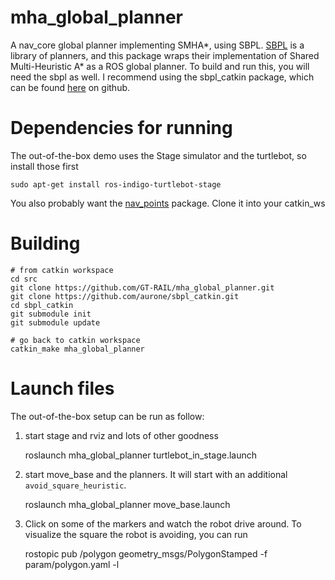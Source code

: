 # mha_global_planner
A nav_core global planner implementing SMHA*, using SBPL. [SBPL](http://sbpl.net/) is a library of planners, and this package wraps their implementation of Shared Multi-Heuristic A* as a ROS global planner.
To build and run this, you will need the sbpl as well. I recommend using the sbpl_catkin package, which can be found [here](https://github.com/aurone/sbpl_catkin) on github.

# Dependencies for running

The out-of-the-box demo uses the Stage simulator and the turtlebot, so install those first

    sudo apt-get install ros-indigo-turtlebot-stage

You also probably want the [nav_points](https://github.com/PeterMitrano/nav_points) package. Clone it into your catkin_ws

# Building

    # from catkin workspace
    cd src
    git clone https://github.com/GT-RAIL/mha_global_planner.git
    git clone https://github.com/aurone/sbpl_catkin.git
    cd sbpl_catkin
    git submodule init
    git submodule update

    # go back to catkin workspace
    catkin_make mha_global_planner

# Launch files

The out-of-the-box setup can be run as follow:

1) start stage and rviz and lots of other goodness

    roslaunch mha_global_planner turtlebot_in_stage.launch

2) start move_base and the planners. It will start with an additional `avoid_square_heuristic`.

    roslaunch mha_global_planner move_base.launch

3) Click on some of the markers and watch the robot drive around. To visualize the square the robot is avoiding, you can run

    rostopic pub /polygon geometry_msgs/PolygonStamped -f param/polygon.yaml -l



